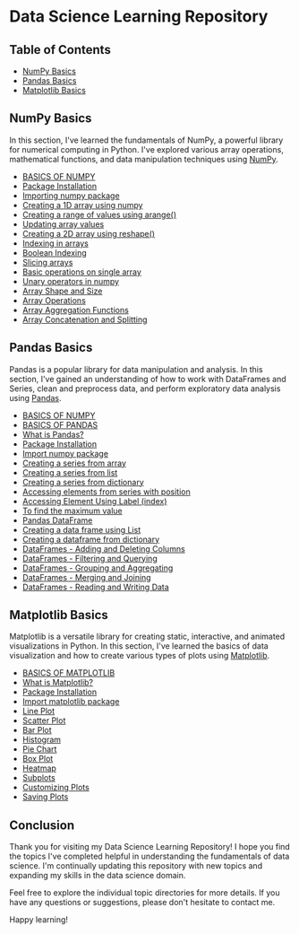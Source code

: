 # Data Science Learning Repository

## Table of Contents
- [NumPy Basics](#numpy-basics)
- [Pandas Basics](#pandas-basics)
- [Matplotlib Basics](#matplotlib-basics)

## NumPy Basics <a name="numpy-basics"></a>

In this section, I've learned the fundamentals of NumPy, a powerful library for numerical computing in Python. I've explored various array operations, mathematical functions, and data manipulation techniques using [NumPy](https://github.com/BarathkumarJK/Learn-Data-Science/blob/main/2.%20numpy.md).

- [BASICS OF NUMPY](https://github.com/BarathkumarJK/Learn-Data-Science/blob/main/2.%20numpy.md#basics-of-numpy)
- [Package Installation](https://github.com/BarathkumarJK/Learn-Data-Science/blob/main/2.%20numpy.md#package-installation)
- [Importing numpy package](https://github.com/BarathkumarJK/Learn-Data-Science/blob/main/2.%20numpy.md#importing-numpy-package)
- [Creating a 1D array using numpy](https://github.com/BarathkumarJK/Learn-Data-Science/blob/main/2.%20numpy.md#creating-a-1d-array-using-numpy)
- [Creating a range of values using arange()](https://github.com/BarathkumarJK/Learn-Data-Science/blob/main/2.%20numpy.md#creating-a-range-of-values-using-arange)
- [Updating array values](https://github.com/BarathkumarJK/Learn-Data-Science/blob/main/2.%20numpy.md#updating-array-values)
- [Creating a 2D array using reshape()](https://github.com/BarathkumarJK/Learn-Data-Science/blob/main/2.%20numpy.md#creating-a-2d-array-using-reshape)
- [Indexing in arrays](https://github.com/BarathkumarJK/Learn-Data-Science/blob/main/2.%20numpy.md#indexing-in-arrays)
- [Boolean Indexing](https://github.com/BarathkumarJK/Learn-Data-Science/blob/main/2.%20numpy.md#boolean-indexing)
- [Slicing arrays](https://github.com/BarathkumarJK/Learn-Data-Science/blob/main/2.%20numpy.md#slicing-arrays)
- [Basic operations on single array](https://github.com/BarathkumarJK/Learn-Data-Science/blob/main/2.%20numpy.md#basic-operations-on-single-array)
- [Unary operators in numpy](https://github.com/BarathkumarJK/Learn-Data-Science/blob/main/2.%20numpy.md#unary-operators-in-numpy)
- [Array Shape and Size](https://github.com/BarathkumarJK/Learn-Data-Science/blob/main/2.%20numpy.md#array-shape-and-size)
- [Array Operations](https://github.com/BarathkumarJK/Learn-Data-Science/blob/main/2.%20numpy.md#array-operations)
- [Array Aggregation Functions](https://github.com/BarathkumarJK/Learn-Data-Science/blob/main/2.%20numpy.md#array-aggregation-functions)
- [Array Concatenation and Splitting](https://github.com/BarathkumarJK/Learn-Data-Science/blob/main/2.%20numpy.md#array-concatenation-and-splitting)

## Pandas Basics <a name="pandas-basics"></a>

Pandas is a popular library for data manipulation and analysis. In this section, I've gained an understanding of how to work with DataFrames and Series, clean and preprocess data, and perform exploratory data analysis using [Pandas](https://github.com/BarathkumarJK/Learn-Data-Science/blob/main/1.%20pandas.md).

- [BASICS OF NUMPY](https://github.com/BarathkumarJK/Learn-Data-Science/blob/main/1.%20pandas.md#basics-of-numpy)
- [BASICS OF PANDAS](https://github.com/BarathkumarJK/Learn-Data-Science/blob/main/1.%20pandas.md#basics-of-pandas)
- [What is Pandas?](https://github.com/BarathkumarJK/Learn-Data-Science/blob/main/1.%20pandas.md#what-is-pandas)
- [Package Installation](https://github.com/BarathkumarJK/Learn-Data-Science/blob/main/1.%20pandas.md#package-installation)
- [Import numpy package](https://github.com/BarathkumarJK/Learn-Data-Science/blob/main/1.%20pandas.md#import-numpy-package)
- [Creating a series from array](https://github.com/BarathkumarJK/Learn-Data-Science/blob/main/1.%20pandas.md#creating-a-series-from-array)
- [Creating a series from list](https://github.com/BarathkumarJK/Learn-Data-Science/blob/main/1.%20pandas.md#creating-a-series-from-list)
- [Creating a series from dictionary](https://github.com/BarathkumarJK/Learn-Data-Science/blob/main/1.%20pandas.md#creating-a-series-from-dictionary)
- [Accessing elements from series with position](https://github.com/BarathkumarJK/Learn-Data-Science/blob/main/1.%20pandas.md#accessing-elements-from-series-with-position)
- [Accessing Element Using Label (index)](https://github.com/BarathkumarJK/Learn-Data-Science/blob/main/1.%20pandas.md#accessing-element-using-label-index)
- [To find the maximum value](https://github.com/BarathkumarJK/Learn-Data-Science/blob/main/1.%20pandas.md#to-find-maximum-value)
- [Pandas DataFrame](https://github.com/BarathkumarJK/Learn-Data-Science/blob/main/1.%20pandas.md#pandas-dataframe)
- [Creating a data frame using List](https://github.com/BarathkumarJK/Learn-Data-Science/blob/main/1.%20pandas.md#creating-a-data-frame-using-list)
- [Creating a dataframe from dictionary](https://github.com/BarathkumarJK/Learn-Data-Science/blob/main/1.%20pandas.md#creating-a-dataframe-from-dictionary)
- [DataFrames - Adding and Deleting Columns](https://github.com/BarathkumarJK/Learn-Data-Science/blob/main/1.%20pandas.md#dataframes-adding-and-deleting-columns)
- [DataFrames - Filtering and Querying](https://github.com/BarathkumarJK/Learn-Data-Science/blob/main/1.%20pandas.md#dataframes-filtering-and-querying)
- [DataFrames - Grouping and Aggregating](https://github.com/BarathkumarJK/Learn-Data-Science/blob/main/1.%20pandas.md#dataframes-grouping-and-aggregating)
- [DataFrames - Merging and Joining](https://github.com/BarathkumarJK/Learn-Data-Science/blob/main/1.%20pandas.md#dataframes-merging-and-joining)
- [DataFrames - Reading and Writing Data](https://github.com/BarathkumarJK/Learn-Data-Science/blob/main/1.%20pandas.md#dataframes-reading-and-writing-data)

## Matplotlib Basics <a name="matplotlib-basics"></a>

Matplotlib is a versatile library for creating static, interactive, and animated visualizations in Python. In this section, I've learned the basics of data visualization and how to create various types of plots using [Matplotlib](https://github.com/BarathkumarJK/Learn-Data-Science/blob/main/3.%20matplotlib.md).

- [BASICS OF MATPLOTLIB](https://github.com/BarathkumarJK/Learn-Data-Science/blob/main/3.%20matplotlib.md#basics-of-matplotlib)
 - [What is Matplotlib?](https://github.com/BarathkumarJK/Learn-Data-Science/blob/main/3.%20matplotlib.md#what-is-matplotlib)
  - [Package Installation](https://github.com/BarathkumarJK/Learn-Data-Science/blob/main/3.%20matplotlib.md#package-installation)
  - [Import matplotlib package](https://github.com/BarathkumarJK/Learn-Data-Science/blob/main/3.%20matplotlib.md#import-matplotlib-package)
  - [Line Plot](https://github.com/BarathkumarJK/Learn-Data-Science/blob/main/3.%20matplotlib.md#line-plot)
  - [Scatter Plot](https://github.com/BarathkumarJK/Learn-Data-Science/blob/main/3.%20matplotlib.md#scatter-plot)
  - [Bar Plot](https://github.com/BarathkumarJK/Learn-Data-Science/blob/main/3.%20matplotlib.md#bar-plot)
  - [Histogram](https://github.com/BarathkumarJK/Learn-Data-Science/blob/main/3.%20matplotlib.md#histogram)
  - [Pie Chart](https://github.com/BarathkumarJK/Learn-Data-Science/blob/main/3.%20matplotlib.md#pie-chart)
  - [Box Plot](https://github.com/BarathkumarJK/Learn-Data-Science/blob/main/3.%20matplotlib.md#box-plot)
  - [Heatmap](https://github.com/BarathkumarJK/Learn-Data-Science/blob/main/3.%20matplotlib.md#heatmap)
  - [Subplots](https://github.com/BarathkumarJK/Learn-Data-Science/blob/main/3.%20matplotlib.md#subplots)
  - [Customizing Plots](https://github.com/BarathkumarJK/Learn-Data-Science/blob/main/3.%20matplotlib.md#customizing-plots)
  - [Saving Plots](https://github.com/BarathkumarJK/Learn-Data-Science/blob/main/3.%20matplotlib.md#saving-plots)

## Conclusion

Thank you for visiting my Data Science Learning Repository! I hope you find the topics I've completed helpful in understanding the fundamentals of data science. I'm continually updating this repository with new topics and expanding my skills in the data science domain.

Feel free to explore the individual topic directories for more details. If you have any questions or suggestions, please don't hesitate to contact me.

Happy learning!

[//]: # (Add your contact information or social media links here if you'd like to share them.)
